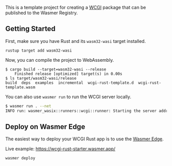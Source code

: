 This is a template project for creating a [WCGI](https://docs.wasmer.io/runtime/runners/wcgi) package that can be
published to the Wasmer Registry.

## Getting Started

First, make sure you have Rust and its `wasm32-wasi` target installed.

```console
rustup target add wasm32-wasi
```

Now, you can compile the project to WebAssembly.

```console
$ cargo build --target=wasm32-wasi --release
    Finished release [optimized] target(s) in 0.00s
$ ls target/wasm32-wasi/release
build  deps  examples  incremental  wcgi-rust-template.d  wcgi-rust-template.wasm
```

You can also use `wasmer run` to run the WCGI server locally.

```bash
$ wasmer run . --net
INFO run: wasmer_wasix::runners::wcgi::runner: Starting the server address=127.0.0.1:8000 command_name="server"
```


## Deploy on Wasmer Edge

The easiest way to deploy your WCGI Rust app is to use the [Wasmer Edge](https://wasmer.io/products/edge).

Live example: https://wcgi-rust-starter.wasmer.app/

```bash
wasmer deploy
```


[api-docs]: https://wasmerio.github.io/wcgi-rust-template
[crev]: https://github.com/crev-dev/cargo-crev
[install]: https://docs.wasmer.io/ecosystem/wasmer/getting-started
